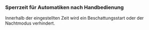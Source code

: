 ﻿### Sperrzeit für Automatiken nach Handbedienung

Innerhalb der eingestellten Zeit wird ein Beschattungsstart oder der Nachtmodus verhindert.

